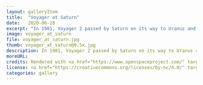 ```yaml
---
layout: galleryItem
title:  "Voyager at Saturn"
date:   2020-06-28
excerpt: "In 1981, Voyager 2 passed by Saturn on its way to Uranus and Neptune."
image: voyager_at_saturn
file: voyager_at_saturn.jpg
thumb: voyager_at_saturn@0.5x.jpg
description: In 1981, Voyager 2 passed by Saturn on its way to Uranus and Neptune. We can use the flight data from this historic voyage to recreate the scene. The two Voyager space craft are still working their way deeper into the expanse of space. 
moreURL:
credits: Rendered with <a href="https://www.openspaceproject.com/" target="_blank">OpenSpace</a>, by James Hedberg.
license: <a href="https://creativecommons.org/licenses/by-nc/4.0/" target="_blank">CC BY-NC 4.0</a>
categories: gallery
---
```

